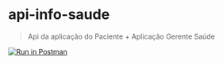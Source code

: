 # api-info-saude

> Api da aplicação do Paciente + Aplicação Gerente Saúde


[![Run in Postman](https://run.pstmn.io/button.svg)](https://app.getpostman.com/run-collection/f9f67bb2408360797129)
